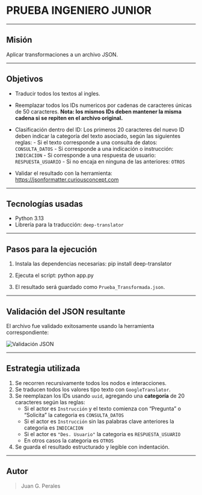 # PRUEBA INGENIERO JUNIOR

---------------

## Misión

Aplicar transformaciones a un archivo JSON.

---------------

## Objetivos

- Traducir todos los textos al ingles.

- Reemplazar todos los IDs numericos por cadenas de caracteres únicas de 50 caracteres.
   **Nota: los mismos IDs deben mantener la misma cadena si se repiten en el archivo original.**

- Clasificación dentro del ID:
   Los primeros 20 caracteres del nuevo ID deben indicar la categoría del texto asociado, según las siguientes reglas:
      - Si el texto corresponde a una consulta de datos: `CONSULTA_DATOS`
      - Si corresponde a una indicación o instrucción: `INDICACION`
      - Si corresponde a una respuesta de usuario: `RESPUESTA_USUARIO`
      - Si no encaja en ninguna de las anteriores: `OTROS`

- Validar el resultado con la herramienta: https://jsonformatter.curiousconcept.com

---------------

## Tecnologías usadas

- Python 3.13
- Librería para la traducción: `deep-translator`

---------------

## Pasos para la ejecución

1. Instala las dependencias necesarias:
   pip install deep-translator

2. Ejecuta el script:
   python app.py

3. El resultado será guardado como `Prueba_Transformada.json`.

---------------

## Validación del JSON resultante

El archivo fue validado exitosamente usando la herramienta correspondiente:

![Validación JSON](Validación.png)

---------------

## Estrategia utilizada

1. Se recorren recursivamente todos los nodos e interacciones.
2. Se traducen todos los valores tipo texto con `GoogleTranslator`.
3. Se reemplazan los IDs usando `uuid`, agregando una **categoría** de 20 caracteres según las reglas:
   - Si el actor es `Instrucción` y el texto comienza con “Pregunta” o “Solicita” la categoria es `CONSULTA_DATOS`
   - Si el actor es `Instrucción` sin las palabras clave anteriores la categoria es `INDICACION`
   - Si el actor es `"Des. Usuario"` la categoria es `RESPUESTA_USUARIO`
   - En otros casos la categoria es `OTROS`
4. Se guarda el resultado estructurado y legible con indentación.

---------------

## Autor

> Juan G. Perales
